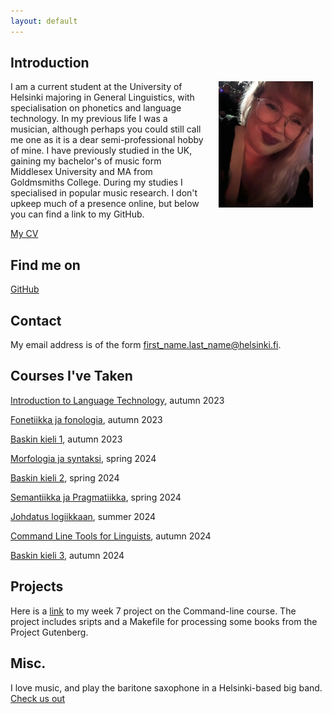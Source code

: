 ```yaml
---
layout: default
---
```


## Introduction

<img src="Assets/images/Hatilda.jpg" alt="Photo" hspace="20" width="30%" align="right"/> 
I am a current student at the University of Helsinki majoring in General Linguistics, with specialisation on phonetics and language technology. In my previous life I was a musician, although perhaps you could still call me one as it is a dear semi-professional hobby of mine. I have previously studied in the UK, gaining my bachelor's of music form Middlesex University and MA from Goldmsmiths College. During my studies I specialised in popular music research. I don't upkeep much of a presence online, but below you can find a link to my GitHub.

[My CV](https://www.overleaf.com/read/ztjhthvbxmrq#ed469c)

## Find me on

[GitHub](https://github.com/MatildaHalttunen)

## Contact

My email address is of the form first_name.last_name@helsinki.fi. 

## Courses I've Taken

[Introduction to Language Technology](https://studies.helsinki.fi/kurssit/toteutus/hy-opt-cur-2425-43b8f122-8ca2-453b-addd-cbfd756c3306/KIK-405), autumn 2023

[Fonetiikka ja fonologia](https://studies.helsinki.fi/kurssit/toteutus/hy-opt-cur-2425-dc105065-a3b6-43c6-956c-a7458fb721bc/KIK-LG101), autumn 2023

[Baskin kieli 1](https://studies.helsinki.fi/kurssit/toteutus/hy-opt-cur-2425-6d80b4a1-61dc-41f3-b7e7-57d6e22253d1/KIK-EU101), autumn 2023

[Morfologia ja syntaksi](https://studies.helsinki.fi/kurssit/toteutus/hy-opt-cur-2425-61a8ba21-64cc-4f23-912a-3b1da473dc6f/KIK-LG102), spring 2024

[Baskin kieli 2](https://studies.helsinki.fi/kurssit/toteutus/hy-opt-cur-2425-22b15558-04fe-49bd-a008-c69d5635aad9/KIK-EU102), spring 2024

[Semantiikka ja Pragmatiikka](https://studies.helsinki.fi/kurssit/toteutus/hy-opt-cur-2425-3e843863-ec78-4f0b-adef-dd5fbfe17ca6/KIK-LG103), spring 2024

[Johdatus logiikkaan](https://studies.helsinki.fi/kurssit/toteutus/otm-2837eb14-773f-4cb3-87cd-e9c292e13f95/FILK-114), summer 2024

[Command Line Tools for Linguists](https://studies.helsinki.fi/kurssit/toteutus/hy-opt-cur-2425-261401a1-c550-4436-91b9-7edf4a1a3b57/KIK-LG221), autumn 2024

[Baskin kieli 3](https://studies.helsinki.fi/kurssit/toteutus/hy-opt-cur-2425-7dd88219-1141-49b6-8910-a45b2f658c79/KIK-EU103), autumn 2024

## Projects

Here is a [link](https://github.com/MatildaHalttunen/cmdline-course) to my week 7 project on the Command-line course. The project includes sripts and a Makefile for processing some books from the Project Gutenberg.

## Misc. 

I love music, and play the baritone saxophone in a Helsinki-based big band.
[Check us out](https://www.friction-helsinki.com/) 
